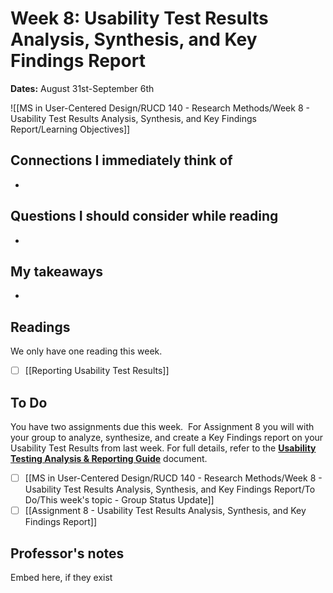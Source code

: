 # Week 8: Usability Test Results Analysis, Synthesis, and Key Findings Report
**Dates:** August 31st-September 6th

![[MS in User-Centered Design/RUCD 140 - Research Methods/Week 8 - Usability Test Results Analysis, Synthesis, and Key Findings Report/Learning Objectives]]

## Connections I immediately think of
- 

## Questions I should consider while reading
- 

## My takeaways
- 


## Readings
We only have one reading this week.

- [ ] [[Reporting Usability Test Results]]

## To Do
You have two assignments due this week.  For Assignment 8 you will with your group to analyze, synthesize, and create a Key Findings report on your Usability Test Results from last week. For full details, refer to the [**Usability Testing Analysis & Reporting Guide**](https://docs.google.com/document/d/1uvSWOQBqWZLZPrCnLaHIF2ZTZeL0ZvyscLxDs_0A4Xo/edit#) document.

- [ ] [[MS in User-Centered Design/RUCD 140 - Research Methods/Week 8 - Usability Test Results Analysis, Synthesis, and Key Findings Report/To Do/This week's topic - Group Status Update]]
- [ ] [[Assignment 8 - Usability Test Results Analysis, Synthesis, and Key Findings Report]]

## Professor's notes
Embed here, if they exist